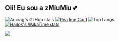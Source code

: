 ## Oii! Eu sou a zMiuMiu 💕


![Anurag's GitHub stats](https://github-readme-stats.vercel.app/api?username=zMiuMiu&show_icons=true&theme=omni)
[![Readme Card](https://github-readme-stats.vercel.app/api/pin/?username=zMiuMiu&repo=github-readme-stats&icons=true&theme=omni)](https://github.com/zMiuMiu/github-readme-stats&)
![Top Langs](https://github-readme-stats.vercel.app/api/top-langs/?username=anuraghazra&langs_count=8icons=true&theme=omni)
[![Harlok's WakaTime stats](https://github-readme-stats.vercel.app/api/wakatime?username=ffflabs&icons=true&theme=omni)](https://github.com/anuraghazra/github-readme-stats)

<div> 
  <a href="https://www.instagram.com/main.curinha/" target="_blank"><img src="https://img.shields.io/badge/-Instagram-%23E4405F?style=for-the-badge&logo=instagram&logoColor=white" target="_blank"></a>

 
